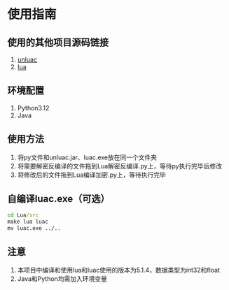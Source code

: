 # 使用指南

## 使用的其他项目源码链接

1. [unluac](https://github.com/HansWessels/unluac)
2. [lua](https://github.com/lua/lua)

## 环境配置

1. Python3.12
2. Java

## 使用方法

1. 将py文件和unluac.jar、luac.exe放在同一个文件夹
2. 将需要解密反编译的文件拖到Lua解密反编译.py上，等待py执行完毕后修改
3. 将修改后的文件拖到Lua编译加密.py上，等待执行完毕

## 自编译luac.exe（可选）

```cmd
cd Lua/src
make lua luac
mv luac.exe ../..
```

## 注意

1. 本项目中编译和使用lua和luac使用的版本为5.1.4，数据类型为int32和float
2. Java和Python均需加入环境变量